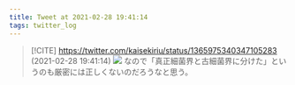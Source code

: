 ```yaml
---
title: Tweet at 2021-02-28 19:41:14
tags: twitter_log
---
```


> [!CITE] https://twitter.com/kaisekiriu/status/1365975340347105283 (2021-02-28 19:41:14)
> ![](https://twitter.com/kaisekiriu/status/1365975340347105283)
> なので「真正細菌界と古細菌界に分けた」というのも厳密には正しくないのだろうなと思う。
